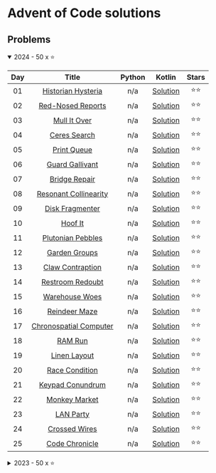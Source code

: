 # Advent of Code solutions
## Problems

<details open>
    <summary>2024 - 50 x ⭐</summary>

| Day |                             Title                              | Python |                        Kotlin                        | Stars |
|:---:|:--------------------------------------------------------------:|:------:|:----------------------------------------------------:|:-----:|
| 01  |   [Historian Hysteria](https://adventofcode.com/2024/day/1)    |  n/a   | [Solution](kotlin/solutions/aockt/y2024/Y2024D01.kt) |  ⭐⭐   |
| 02  |    [Red-Nosed Reports](https://adventofcode.com/2024/day/2)    |  n/a   | [Solution](kotlin/solutions/aockt/y2024/Y2024D02.kt) |  ⭐⭐   |
| 03  |      [Mull It Over](https://adventofcode.com/2024/day/3)       |  n/a   | [Solution](kotlin/solutions/aockt/y2024/Y2024D03.kt) |  ⭐⭐   |
| 04  |      [Ceres Search](https://adventofcode.com/2024/day/4)       |  n/a   | [Solution](kotlin/solutions/aockt/y2024/Y2024D04.kt) |  ⭐⭐   |
| 05  |       [Print Queue](https://adventofcode.com/2024/day/5)       |  n/a   | [Solution](kotlin/solutions/aockt/y2024/Y2024D05.kt) |  ⭐⭐   |
| 06  |     [Guard Gallivant](https://adventofcode.com/2024/day/6)     |  n/a   | [Solution](kotlin/solutions/aockt/y2024/Y2024D06.kt) |  ⭐⭐   |
| 07  |      [Bridge Repair](https://adventofcode.com/2024/day/7)      |  n/a   | [Solution](kotlin/solutions/aockt/y2024/Y2024D07.kt) |  ⭐⭐   |
| 08  |  [Resonant Collinearity](https://adventofcode.com/2024/day/8)  |  n/a   | [Solution](kotlin/solutions/aockt/y2024/Y2024D08.kt) |  ⭐⭐   |
| 09  |     [Disk Fragmenter](https://adventofcode.com/2024/day/9)     |  n/a   | [Solution](kotlin/solutions/aockt/y2024/Y2024D09.kt) |  ⭐⭐   |
| 10  |        [Hoof It](https://adventofcode.com/2024/day/10)         |  n/a   | [Solution](kotlin/solutions/aockt/y2024/Y2024D10.kt) |  ⭐⭐   |
| 11  |   [Plutonian Pebbles](https://adventofcode.com/2024/day/11)    |  n/a   | [Solution](kotlin/solutions/aockt/y2024/Y2024D11.kt) |  ⭐⭐   |
| 12  |     [Garden Groups](https://adventofcode.com/2024/day/12)      |  n/a   | [Solution](kotlin/solutions/aockt/y2024/Y2024D12.kt) |  ⭐⭐   |
| 13  |    [Claw Contraption](https://adventofcode.com/2024/day/13)    |  n/a   | [Solution](kotlin/solutions/aockt/y2024/Y2024D13.kt) |  ⭐⭐   |
| 14  |    [Restroom Redoubt](https://adventofcode.com/2024/day/14)    |  n/a   | [Solution](kotlin/solutions/aockt/y2024/Y2024D14.kt) |  ⭐⭐   |
| 15  |     [Warehouse Woes](https://adventofcode.com/2024/day/15)     |  n/a   | [Solution](kotlin/solutions/aockt/y2024/Y2024D15.kt) |  ⭐⭐   |
| 16  |     [Reindeer Maze](https://adventofcode.com/2024/day/16)      |  n/a   | [Solution](kotlin/solutions/aockt/y2024/Y2024D16.kt) |  ⭐⭐   |
| 17  | [Chronospatial Computer](https://adventofcode.com/2024/day/17) |  n/a   | [Solution](kotlin/solutions/aockt/y2024/Y2024D17.kt) |  ⭐⭐   |
| 18  |        [RAM Run](https://adventofcode.com/2024/day/18)         |  n/a   | [Solution](kotlin/solutions/aockt/y2024/Y2024D18.kt) |  ⭐⭐   |
| 19  |      [Linen Layout](https://adventofcode.com/2024/day/19)      |  n/a   | [Solution](kotlin/solutions/aockt/y2024/Y2024D19.kt) |  ⭐⭐   |
| 20  |     [Race Condition](https://adventofcode.com/2024/day/20)     |  n/a   | [Solution](kotlin/solutions/aockt/y2024/Y2024D20.kt) |  ⭐⭐   |
| 21  |    [Keypad Conundrum](https://adventofcode.com/2024/day/21)    |  n/a   | [Solution](kotlin/solutions/aockt/y2024/Y2024D21.kt) |  ⭐⭐   |
| 22  |     [Monkey Market](https://adventofcode.com/2024/day/22)      |  n/a   | [Solution](kotlin/solutions/aockt/y2024/Y2024D22.kt) |  ⭐⭐   |
| 23  |       [LAN Party](https://adventofcode.com/2024/day/23)        |  n/a   | [Solution](kotlin/solutions/aockt/y2024/Y2024D23.kt) |  ⭐⭐   |
| 24  |     [Crossed Wires](https://adventofcode.com/2024/day/24)      |  n/a   | [Solution](kotlin/solutions/aockt/y2024/Y2024D24.kt) |  ⭐⭐   |
| 25  |     [Code Chronicle](https://adventofcode.com/2024/day/25)     |  n/a   | [Solution](kotlin/solutions/aockt/y2024/Y2024D25.kt) |  ⭐⭐   |

</details>

<details>
    <summary>2023 - 50 x ⭐</summary>

| Day |                                 Title                                  |                         Python                          |                        Kotlin                        | Stars |
|:---:|:----------------------------------------------------------------------:|:-------------------------------------------------------:|:----------------------------------------------------:|:-----:|
| 01  |           [Trebuchet?!](https://adventofcode.com/2023/day/1)           | Part [one](python/2023/1a.py), [two](python/2023/1b.py) | [Solution](kotlin/solutions/aockt/y2023/Y2023D01.kt) |  ⭐⭐   |
| 02  |         [Cube Conundrum](https://adventofcode.com/2023/day/2)          | Part [one](python/2023/2a.py), [two](python/2023/2b.py) | [Solution](kotlin/solutions/aockt/y2023/Y2023D02.kt) |  ⭐⭐   |
| 03  |           [Gear Ratios](https://adventofcode.com/2023/day/3)           | Part [one](python/2023/3a.py), [two](python/2023/3b.py) |                         n/a                          |  ⭐⭐   |
| 04  |          [Scratchcards](https://adventofcode.com/2023/day/4)           | Part [one](python/2023/4a.py), [two](python/2023/4b.py) |                         n/a                          |  ⭐⭐   |
| 05  | [If You Give A Seed A Fertilizer](https://adventofcode.com/2023/day/5) | Part [one](python/2023/5a.py), [two](python/2023/5b.py) |                         n/a                          |  ⭐⭐   |
| 06  |           [Wait For It](https://adventofcode.com/2023/day/6)           |                           n/a                           | [Solution](kotlin/solutions/aockt/y2023/Y2023D06.kt) |  ⭐⭐   |
| 07  |           [Camel Cards](https://adventofcode.com/2023/day/7)           |                           n/a                           | [Solution](kotlin/solutions/aockt/y2023/Y2023D07.kt) |  ⭐⭐   |
| 08  |        [Haunted Wasteland](https://adventofcode.com/2023/day/8)        |                           n/a                           | [Solution](kotlin/solutions/aockt/y2023/Y2023D08.kt) |  ⭐⭐   |
| 09  |       [Mirage Maintenance](https://adventofcode.com/2023/day/9)        |                           n/a                           | [Solution](kotlin/solutions/aockt/y2023/Y2023D09.kt) |  ⭐⭐   |
| 10  |           [Pipe Maze](https://adventofcode.com/2023/day/10)            |                           n/a                           | [Solution](kotlin/solutions/aockt/y2023/Y2023D10.kt) |  ⭐⭐   |
| 11  |        [Cosmic Expansion](https://adventofcode.com/2023/day/11)        |                           n/a                           | [Solution](kotlin/solutions/aockt/y2023/Y2023D11.kt) |  ⭐⭐   |
| 12  |          [Hot Springs](https://adventofcode.com/2023/day/12)           |                           n/a                           | [Solution](kotlin/solutions/aockt/y2023/Y2023D12.kt) |  ⭐⭐   |
| 13  |       [Point of Incidence](https://adventofcode.com/2023/day/13)       |                           n/a                           | [Solution](kotlin/solutions/aockt/y2023/Y2023D13.kt) |  ⭐⭐   |
| 14  |    [Parabolic Reflector Dish](https://adventofcode.com/2023/day/14)    |                           n/a                           | [Solution](kotlin/solutions/aockt/y2023/Y2023D14.kt) |  ⭐⭐   |
| 15  |          [Lens Library](https://adventofcode.com/2023/day/15)          |                           n/a                           | [Solution](kotlin/solutions/aockt/y2023/Y2023D15.kt) |  ⭐⭐   |
| 16  |     [The Floor Will Be Lava](https://adventofcode.com/2023/day/16)     |                           n/a                           | [Solution](kotlin/solutions/aockt/y2023/Y2023D16.kt) |  ⭐⭐   |
| 17  |        [Clumsy Crucible](https://adventofcode.com/2023/day/17)         |                           n/a                           | [Solution](kotlin/solutions/aockt/y2023/Y2023D17.kt) |  ⭐⭐   |
| 18  |        [Lavaduct Lagoon](https://adventofcode.com/2023/day/18)         |                           n/a                           | [Solution](kotlin/solutions/aockt/y2023/Y2023D18.kt) |  ⭐⭐   |
| 19  |            [Aplenty](https://adventofcode.com/2023/day/19)             |                           n/a                           | [Solution](kotlin/solutions/aockt/y2023/Y2023D19.kt) |  ⭐⭐   |
| 20  |       [Pulse Propagation](https://adventofcode.com/2023/day/20)        |                           n/a                           | [Solution](kotlin/solutions/aockt/y2023/Y2023D20.kt) |  ⭐⭐   |
| 21  |          [Step Counter](https://adventofcode.com/2023/day/21)          |                           n/a                           | [Solution](kotlin/solutions/aockt/y2023/Y2023D21.kt) |  ⭐⭐   |
| 22  |           [Sand Slabs](https://adventofcode.com/2023/day/22)           |                           n/a                           | [Solution](kotlin/solutions/aockt/y2023/Y2023D22.kt) |  ⭐⭐   |
| 23  |          [A Long Walk](https://adventofcode.com/2023/day/23)           |                           n/a                           | [Solution](kotlin/solutions/aockt/y2023/Y2023D23.kt) |  ⭐⭐   |
| 24  |     [Never Tell Me The Odds](https://adventofcode.com/2023/day/24)     |                           n/a                           | [Solution](kotlin/solutions/aockt/y2023/Y2023D24.kt) |  ⭐⭐   |
| 25  |          [Snowverload](https://adventofcode.com/2023/day/25)           |                           n/a                           | [Solution](kotlin/solutions/aockt/y2023/Y2023D25.kt) |  ⭐⭐   |

</details>

